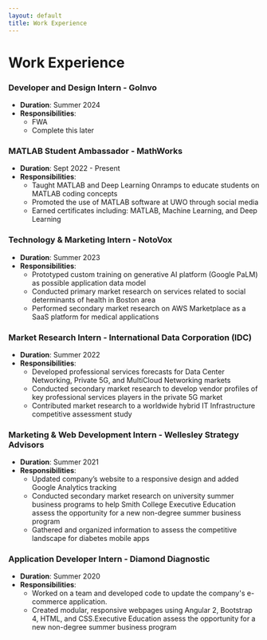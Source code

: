 ```yaml
---
layout: default
title: Work Experience
---
```


# Work Experience

### Developer and Design Intern - GoInvo
- **Duration**: Summer 2024
- **Responsibilities**:
  - FWA
  - Complete this later

### MATLAB Student Ambassador - MathWorks
- **Duration**: Sept 2022 - Present
- **Responsibilities**:
  - Taught MATLAB and Deep Learning Onramps to educate students on MATLAB coding concepts
  - Promoted the use of MATLAB software at UWO through social media
  - Earned certificates including: MATLAB, Machine Learning, and Deep Learning

### Technology & Marketing Intern - NotoVox
- **Duration**: Summer 2023
- **Responsibilities**:
  - Prototyped custom training on generative AI platform (Google PaLM) as possible application data model
  - Conducted primary market research on services related to social determinants of health in Boston area
  - Performed secondary market research on AWS Marketplace as a SaaS platform for medical applications

### Market Research Intern - International Data Corporation (IDC)
- **Duration**: Summer 2022
- **Responsibilities**:
  - Developed professional services forecasts for Data Center Networking, Private 5G, and MultiCloud Networking markets
  - Conducted secondary market research to develop vendor profiles of key professional services players in the private 5G market
  - Contributed market research to a worldwide hybrid IT Infrastructure competitive assessment study

### Marketing & Web Development Intern - Wellesley Strategy Advisors 
- **Duration**: Summer 2021
- **Responsibilities**:
  - Updated company’s website to a responsive design and added Google Analytics tracking
  - Conducted secondary market research on university summer business programs to help Smith College Executive Education assess the opportunity for a new non-degree summer business program 
  - Gathered and organized information to assess the competitive landscape for diabetes mobile apps

### Application Developer Intern - Diamond Diagnostic
- **Duration**: Summer 2020
- **Responsibilities**:
  - Worked on a team and developed code to update the company's e-commerce application.
  - Created modular, responsive webpages using Angular 2, Bootstrap 4, HTML, and CSS.Executive Education assess the opportunity for a new non-degree summer business program 
  